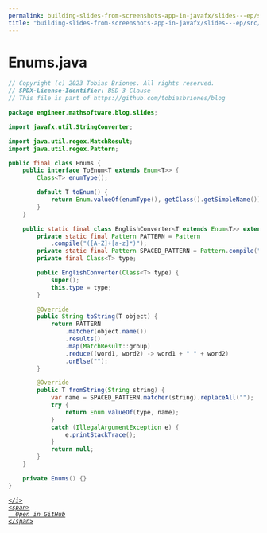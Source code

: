 ```yaml
---
permalink: building-slides-from-screenshots-app-in-javafx/slides---ep/src/main/java/engineer/mathsoftware/blog/slides/Enums.java.html
title: "building-slides-from-screenshots-app-in-javafx/slides---ep/src/main/java/engineer/mathsoftware/blog/slides/Enums.java"
---
```


# Enums.java
```java
// Copyright (c) 2023 Tobias Briones. All rights reserved.
// SPDX-License-Identifier: BSD-3-Clause
// This file is part of https://github.com/tobiasbriones/blog

package engineer.mathsoftware.blog.slides;

import javafx.util.StringConverter;

import java.util.regex.MatchResult;
import java.util.regex.Pattern;

public final class Enums {
    public interface ToEnum<T extends Enum<T>> {
        Class<T> enumType();

        default T toEnum() {
            return Enum.valueOf(enumType(), getClass().getSimpleName());
        }
    }

    public static final class EnglishConverter<T extends Enum<T>> extends StringConverter<T> {
        private static final Pattern PATTERN = Pattern
            .compile("([A-Z]+[a-z]*)");
        private static final Pattern SPACED_PATTERN = Pattern.compile(" ");
        private final Class<T> type;

        public EnglishConverter(Class<T> type) {
            super();
            this.type = type;
        }

        @Override
        public String toString(T object) {
            return PATTERN
                .matcher(object.name())
                .results()
                .map(MatchResult::group)
                .reduce((word1, word2) -> word1 + " " + word2)
                .orElse("");
        }

        @Override
        public T fromString(String string) {
            var name = SPACED_PATTERN.matcher(string).replaceAll("");
            try {
                return Enum.valueOf(type, name);
            }
            catch (IllegalArgumentException e) {
                e.printStackTrace();
            }
            return null;
        }
    }

    private Enums() {}
}

```
<div class="social open-gh-btn my-4">
  <a class="btn btn-github" href="https://github.com/tobiasbriones/blog/tree/main/swe/dev/java/javafx/drawing/productivity/building-slides-from-screenshots-app-in-javafx/slides---ep/src/main/java/engineer/mathsoftware/blog/slides/Enums.java" target="_blank">
    <i class="fab fa-github">
      
    </i>
    <span>
      Open in GitHub
    </span>
  </a>
</div>